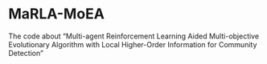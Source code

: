 # MaRLA-MoEA
The code about “Multi-agent Reinforcement Learning Aided Multi-objective Evolutionary Algorithm with Local Higher-Order Information for Community Detection”
